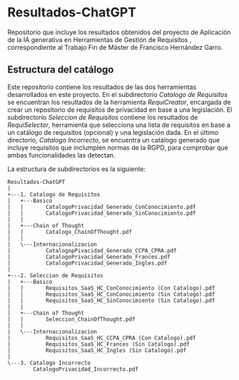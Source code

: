 # Resultados-ChatGPT
Repositorio que incluye los resultados obtenidos del proyecto de Aplicación de la IA generativa en Herramientas de Gestión de Requisitos , correspondiente al Trabajo Fin de Máster de Francisco Hernández Garro.

## Estructura del catálogo
Este repositorio contiene los resultados de las dos herramientas desarrollados en este proyecto. En el subdirectorio _Catalogo de Requisitos_ se encuentran los resultados de la herramienta _RequiCreator_, encargada de crear un repositorio de requisitos de privacidad en base a una legislación. El subdirectorio _Seleccion de Requisitos_ contiene los resultados de _RequiSelector_, herramienta que selecciona una lista de requisitos en base a un catálogo de requisitos (opcional) y una legislación dada. En el último directorio, _Catalogo Incorrecto_, se encuentra un catálogo generado que incluye requisitos que inclumplen normas de la RGPD, para comprobar que ambas funcionalidades las detectan.

La estructura de subdirectorios es la siguiente:

```
Resultados-ChatGPT
|   
+---1. Catalogo de Requisitos
|   +---Basico
|   |       CatalogoPrivacidad_Generado_ConConocimiento.pdf
|   |       CatalogoPrivacidad_Generado_SinConocimiento.pdf
|   |       
|   +---Chain of Thought
|   |       Catalogo_ChainOfThought.pdf
|   |       
|   \---Internacionalizacion
|           CatalogopPivacidad_Generado_CCPA_CPRA.pdf
|           CatalogoPrivacidad_Generado_Frances.pdf
|           CatalogoPrivacidad_Generado_Ingles.pdf
|           
+---2. Seleccion de Requisitos
|   +---Basico
|   |       Requisitos_SaaS_HC_ConConocimiento (Con Catalogo).pdf
|   |       Requisitos_SaaS_HC_ConConocimiento (Sin Catalogo).pdf
|   |       Requisitos_SaaS_HC_SinConocimiento (Sin Catalogo).pdf
|   |       
|   +---Chain of Thought
|   |       Seleccion_ChainOfThought.pdf
|   |       
|   \---Internacionalizacion
|           Requisitos_SaaS_HC_CCPA_CPRA (Con Catalogo).pdf
|           Requisitos_SaaS_HC_Frances (Sin Catalogo).pdf
|           Requisitos_SaaS_HC_Ingles (Sin Catalogo).pdf
|           
\---3. Catalogo Incorrecto
        CatalogoPrivacidad_Incorrecto.pdf
```